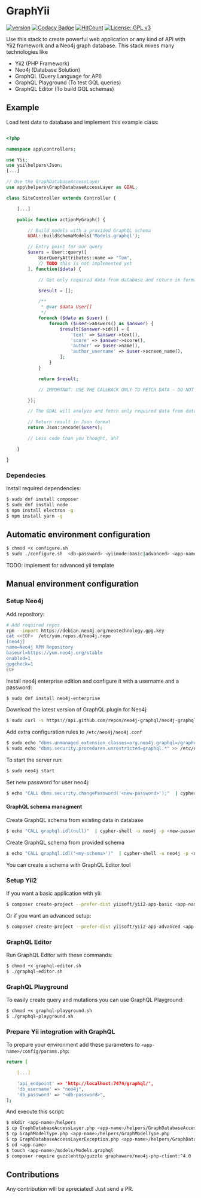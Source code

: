 # GraphYii

[![version](https://img.shields.io/badge/version-0.1%20alpha-orange.svg)](https://img.shields.io/badge/version-0.1%20alpha-orange.svg) [![Codacy Badge](https://api.codacy.com/project/badge/Grade/952fc83ca44f4cdc97c83323c73e5561)](https://app.codacy.com/app/aghilarn/graphyii?utm_source=github.com&utm_medium=referral&utm_content=potitoaghilar/graphyii&utm_campaign=Badge_Grade_Dashboard) [![HitCount](http://hits.dwyl.io/aghilarn/graphyii.svg)](http://hits.dwyl.io/aghilarn/graphyii) [![License: GPL v3](https://img.shields.io/badge/License-GPLv3-blue.svg)](https://www.gnu.org/licenses/gpl-3.0)

Use this stack to create powerful web application or any kind of API with Yii2 framework and a Neo4j graph database. This stack mixes many technologies like
 - Yii2 (PHP Framework)
 - Neo4j (Database Solution)
 - GraphQL (Query Language for API)
 - GraphQL Playground (To test GQL queries)
 - GraphQL Editor (To build GQL schemas)

## Example
Load test data to database and implement this example class:
```php

<?php

namespace app\controllers;

use Yii;
use yii\helpers\Json;
[...]

// Use the GraphDatabaseAccessLayer
use app\helpers\GraphDatabaseAccessLayer as GDAL;

class SiteController extends Controller {

    [...]

    public function actionMyGraph() {

        // Build models with a provided GraphQL schema
        GDAL::buildSchemaModels('Models.graphql');

        // Entry point for our query
        $users = User::query([
            UserQueryAttributes::name => "Tom",
            // TODO this is not implemented yet
        ], function($data) {

            // Get only required data from database and return in format you want

            $result = [];

            /**
             * @var $data User[]
             */
            foreach ($data as $user) {
                foreach ($user->answers() as $answer) {
                    $result[$answer->id()] = [
                        'text' => $answer->text(),
                        'score' => $answer->score(),
                        'author' => $user->name(),
                        'author_username' => $user->screen_name(),
                    ];
                }
            }

            return $result;

            // IMPORTANT: USE THE CALLBACK ONLY TO FETCH DATA - DO NOT INCLUDE ANY OTHER LOGIC HERE!

        });

        // The GDAL will analyze and fetch only required data from database

        // Return result in Json format
        return Json::encode($users);

        // Less code than you thought, ah?

    }

}

```

### Dependecies
Install required dependencies:
```sh
$ sudo dnf install composer
$ sudo dnf install node
$ npm install electron -g
$ npm install yarn -g
```

## Automatic environment configuration
```sh
$ chmod +x configure.sh
$ sudo ./configure.sh  <db-password> <yiimode:basic|advanced> <app-name>
```
TODO: implement for advanced yii template

## Manual environment configuration

### Setup Neo4j
Add repository:
```sh
# Add required repos
rpm --import https://debian.neo4j.org/neotechnology.gpg.key
cat <<EOF>  /etc/yum.repos.d/neo4j.repo
[neo4j]
name=Neo4j RPM Repository
baseurl=https://yum.neo4j.org/stable
enabled=1
gpgcheck=1
EOF
```

Install neo4j enterprise edition and configure it with a username and a password:
```sh
$ sudo dnf install neo4j-enterprise
```

Download the latest version of GraphQL plugin for Neo4j:
```sh
$ sudo curl -s https://api.github.com/repos/neo4j-graphql/neo4j-graphql/releases/latest | grep browser_download_url | cut -d '"' -f 4 | xargs wget -O /var/lib/neo4j/plugins
```

Add extra configuration rules to `/etc/neo4j/neo4j.conf`
```sh
$ sudo echo "dbms.unmanaged_extension_classes=org.neo4j.graphql=/graphql" >> /etc/neo4j/neo4j.conf
$ sudo echo "dbms.security.procedures.unrestricted=graphql.*" >> /etc/neo4j/neo4j.conf
```

To start the server run:
```sh
$ sudo neo4j start
```

Set new password for user neo4j:
```sh
$ echo "CALL dbms.security.changePassword('<new-password>');"  | cypher-shell -u neo4j -p neo4j
```

#### GraphQL schema managment
Create GraphQL schema from existing data in database
```sh
$ echo "CALL graphql.idl(null)"  | cypher-shell -u neo4j -p <new-password>
```

Create GraphQL schema from provided schema
```sh
$ echo "CALL graphql.idl('<my-schema>')"  | cypher-shell -u neo4j -p <new-password>
```
You can create a schema with GraphQL Editor tool

### Setup Yii2
If you want a basic application with yii:
```sh
$ composer create-project --prefer-dist yiisoft/yii2-app-basic <app-name>
```

Or if you want an advanced setup:
```sh
$ composer create-project --prefer-dist yiisoft/yii2-app-advanced <app-name>
```

### GraphQL Editor
Run GraphQL Editor with these commands:
```sh
$ chmod +x graphql-editor.sh
$ ./graphql-editor.sh
```

### GraphQL Playground
To easily create query and mutations you can use GraphQL Playground:
```sh
$ chmod +x graphql-playground.sh
$ ./graphql-playground.sh
```

### Prepare Yii integration with GraphQL
To prepare your environment add these parameters to `<app-name>/config/params.php`:
```sh
return [

    [...]

    'api_endpoint' => 'http://localhost:7474/graphql/',
    'db_username' => "neo4j",
    'db_password' => "<db-password>",
];
```

And execute this script:
```sh
$ mkdir <app-name>/helpers
$ cp GraphDatabaseAccessLayer.php <app-name>/helpers/GraphDatabaseAccessLayer.php
$ cp GraphModelType.php <app-name>/helpers/GraphModelType.php
$ cp GraphDatabaseAccessLayerException.php <app-name>/helpers/GraphDatabaseAccessLayerException.php
$ cd <app-name>
$ touch <app-name>/models/Models.graphql
$ composer require guzzlehttp/guzzle graphaware/neo4j-php-client:^4.0
```

## Contributions
Any contribution will be apreciated! Just send a PR.